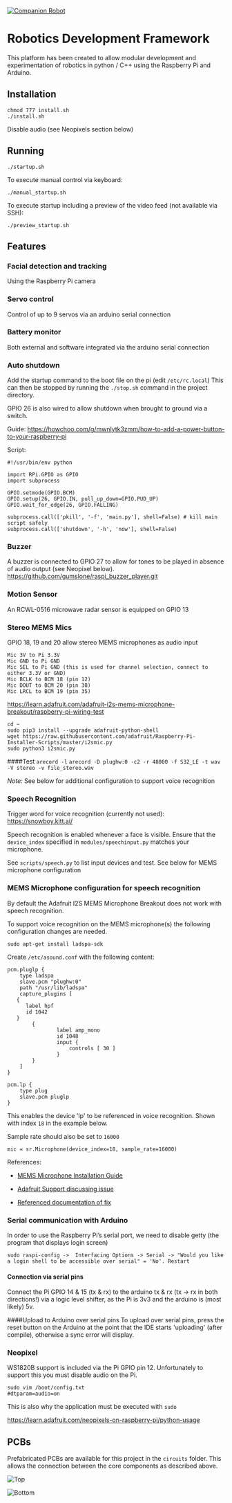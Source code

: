 [![Companion Robot](https://circleci.com/gh/danic85/companion-robot.svg?style=shield)](https://app.circleci.com/pipelines/github/danic85/companion-robot)

# Robotics Development Framework
This platform has been created to allow modular development and experimentation of robotics in python / C++ using the Raspberry Pi and Arduino.

## Installation
```
chmod 777 install.sh
./install.sh
```

Disable audio (see Neopixels section below)

## Running
```
./startup.sh
```
To execute manual control via keyboard:
```
./manual_startup.sh
```
To execute startup including a preview of the video feed (not available via SSH):
```
./preview_startup.sh
```

## Features

### Facial detection and tracking
Using the Raspberry Pi camera

### Servo control
Control of up to 9 servos via an arduino serial connection

### Battery monitor
Both external and software integrated via the arduino serial connection

### Auto shutdown
Add the startup command to the boot file on the pi (edit `/etc/rc.local`)
This can then be stopped by running the `./stop.sh` command in the project directory.

GPIO 26 is also wired to allow shutdown when brought to ground via a switch.

Guide:
https://howchoo.com/g/mwnlytk3zmm/how-to-add-a-power-button-to-your-raspberry-pi

Script:

```
#!/usr/bin/env python

import RPi.GPIO as GPIO
import subprocess

GPIO.setmode(GPIO.BCM)
GPIO.setup(26, GPIO.IN, pull_up_down=GPIO.PUD_UP)
GPIO.wait_for_edge(26, GPIO.FALLING)

subprocess.call(['pkill', '-f', 'main.py'], shell=False) # kill main script safely
subprocess.call(['shutdown', '-h', 'now'], shell=False)
```

### Buzzer
A buzzer is connected to GPIO 27 to allow for tones to be played in absence of audio output (see Neopixel below).
https://github.com/gumslone/raspi_buzzer_player.git

### Motion Sensor
An RCWL-0516 microwave radar sensor is equipped on GPIO 13

### Stereo MEMS Mics
GPIO 18, 19 and 20 allow stereo MEMS microphones as audio input
```
Mic 3V to Pi 3.3V
Mic GND to Pi GND
Mic SEL to Pi GND (this is used for channel selection, connect to either 3.3V or GND)
Mic BCLK to BCM 18 (pin 12)
Mic DOUT to BCM 20 (pin 38)
Mic LRCL to BCM 19 (pin 35)
```
https://learn.adafruit.com/adafruit-i2s-mems-microphone-breakout/raspberry-pi-wiring-test


```
cd ~
sudo pip3 install --upgrade adafruit-python-shell
wget https://raw.githubusercontent.com/adafruit/Raspberry-Pi-Installer-Scripts/master/i2smic.py
sudo python3 i2smic.py
```

####Test
`arecord -l`
`arecord -D plughw:0 -c2 -r 48000 -f S32_LE -t wav -V stereo -v file_stereo.wav`

_Note:_ See below for additional configuration to support voice recognition

### Speech Recognition
Trigger word for voice recognition (currently not used):
https://snowboy.kitt.ai/

Speech recognition is enabled whenever a face is visible. 
Ensure that the `device_index` specified in `modules/speechinput.py` matches your microphone. 

See `scripts/speech.py` to list input devices and test. See below for MEMS microphone configuration

### MEMS Microphone configuration for speech recognition

By default the Adafruit I2S MEMS Microphone Breakout does not work with speech recognition. 

To support voice recognition on the MEMS microphone(s) the following configuration changes are needed.

`sudo apt-get install ladspa-sdk`

Create `/etc/asound.conf` with the following content:

``` 
pcm.pluglp {
    type ladspa
    slave.pcm "plughw:0"
    path "/usr/lib/ladspa"
    capture_plugins [
   {   
      label hpf
      id 1042
   }
        {
                label amp_mono
                id 1048
                input {
                    controls [ 30 ]
                }
        }
    ]
}

pcm.lp {
    type plug
    slave.pcm pluglp
}
```

This enables the device 'lp' to be referenced in voice recognition. Shown with index `18` in the example below.

Sample rate should also be set to `16000`

`mic = sr.Microphone(device_index=18, sample_rate=16000)`

References: 

* [MEMS Microphone Installation Guide](https://learn.adafruit.com/adafruit-i2s-mems-microphone-breakout/raspberry-pi-wiring-test)

* [Adafruit Support discussing issue](https://forums.adafruit.com/viewtopic.php?f=50&t=181675&p=883853&hilit=MEMS#p883853)

* [Referenced documentation of fix](https://github.com/mpromonet/v4l2rtspserver/issues/94)

### Serial communication with Arduino

In order to use the Raspberry Pi’s serial port, we need to disable getty (the program that displays login screen)

`sudo raspi-config ->  Interfacing Options -> Serial -> "Would you like a login shell to be accessible over serial" = 'No'. Restart`

#### Connection via serial pins
Connect the Pi GPIO 14 & 15 (tx & rx) to the arduino tx & rx (tx -> rx in both directions!) via a logic level shifter, as the Pi is 3v3 and the arduino is (most likely) 5v.

####Upload to Arduino over serial pins
To upload over serial pins, press the reset button on the Arduino at the point that the IDE starts 'uploading' (after compile), otherwise a sync error will display.

### Neopixel

WS1820B support is included via the Pi GPIO pin 12. Unfortunately to support this you must disable audio on the Pi.

```
sudo vim /boot/config.txt
#dtparam=audio=on
```

This is also why the application must be executed with `sudo`

https://learn.adafruit.com/neopixels-on-raspberry-pi/python-usage

## PCBs
Prefabricated PCBs are available for this project in the `circuits` folder. This allows the connection between the core components as described above.

![Top](circuits/v2/Upper/Top%20Feb%202021_pcb.png)

![Bottom](circuits/v2/Lower/Lower%20Feb%202021_pcb.png)
